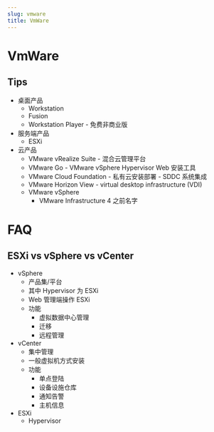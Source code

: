 ```yaml
---
slug: vmware
title: VmWare
---
```


# VmWare
## Tips
* 桌面产品
  * Workstation
  * Fusion
  * Workstation Player - 免费非商业版
* 服务端产品
  * ESXi
* 云产品
  * VMware vRealize Suite - 混合云管理平台
  * VMware Go - VMware vSphere Hypervisor Web 安装工具
  * VMware Cloud Foundation - 私有云安装部署 - SDDC 系统集成
  * VMware Horizon View - virtual desktop infrastructure (VDI)
  * VMware vSphere
    * VMware Infrastructure 4 之前名字

# FAQ
## ESXi vs vSphere vs vCenter
* vSphere
  * 产品集/平台
  * 其中 Hypervisor 为 ESXi
  * Web 管理端操作 ESXi
  * 功能
    * 虚拟数据中心管理
    * 迁移
    * 远程管理
* vCenter
  * 集中管理
  * 一般虚拟机方式安装
  * 功能
    * 单点登陆
    * 设备设施仓库
    * 通知告警
    * 主机信息
* ESXi
  * Hypervisor
